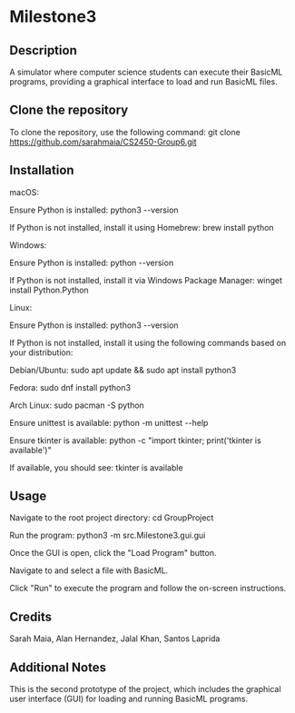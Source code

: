 # Milestone3

## Description
A simulator where computer science students can execute their BasicML programs, providing a graphical interface to load and run BasicML files.

## Clone the repository
To clone the repository, use the following command:
git clone https://github.com/sarahmaia/CS2450-Group6.git

## Installation
macOS:

Ensure Python is installed: python3 --version

If Python is not installed, install it using Homebrew: brew install python

Windows:

Ensure Python is installed: python --version

If Python is not installed, install it via Windows Package Manager: winget install Python.Python

Linux:

Ensure Python is installed: python3 --version

If Python is not installed, install it using the following commands based on your distribution:

Debian/Ubuntu: sudo apt update && sudo apt install python3

Fedora: sudo dnf install python3

Arch Linux: sudo pacman -S python

Ensure unittest is available:
python -m unittest --help

Ensure tkinter is available:
python -c "import tkinter; print('tkinter is available')"

If available, you should see: tkinter is available

## Usage
Navigate to the root project directory: cd GroupProject

Run the program: python3 -m src.Milestone3.gui.gui

Once the GUI is open, click the "Load Program" button.

Navigate to and select a file with BasicML.

Click "Run" to execute the program and follow the on-screen instructions.

## Credits
Sarah Maia, Alan Hernandez, Jalal Khan, Santos Laprida

## Additional Notes
This is the second prototype of the project, which includes the graphical user interface (GUI) for loading and running BasicML programs.
